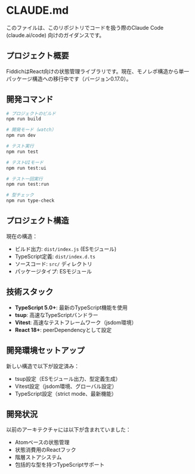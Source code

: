 # CLAUDE.md

このファイルは、このリポジトリでコードを扱う際のClaude Code (claude.ai/code) 向けのガイダンスです。

## プロジェクト概要

FiddichはReact向けの状態管理ライブラリです。現在、モノレポ構造から単一パッケージ構造への移行中です（バージョン0.17.0）。

## 開発コマンド

```bash
# プロジェクトのビルド
npm run build

# 開発モード（watch）
npm run dev

# テスト実行
npm run test

# テストUIモード
npm run test:ui

# テスト一回実行
npm run test:run

# 型チェック
npm run type-check
```

## プロジェクト構造

現在の構造：
- ビルド出力: `dist/index.js` (ESモジュール)
- TypeScript定義: `dist/index.d.ts`
- ソースコード: `src/` ディレクトリ
- パッケージタイプ: ESモジュール

## 技術スタック

- **TypeScript 5.0+**: 最新のTypeScript機能を使用
- **tsup**: 高速なTypeScriptバンドラー
- **Vitest**: 高速なテストフレームワーク（jsdom環境）
- **React 18+**: peerDependencyとして設定

## 開発環境セットアップ

新しい構造で以下が設定済み：
- tsup設定（ESモジュール出力、型定義生成）
- Vitest設定（jsdom環境、グローバル設定）
- TypeScript設定（strict mode、最新機能）

## 開発状況

以前のアーキテクチャには以下が含まれていました：
- Atomベースの状態管理
- 状態消費用のReactフック
- 階層ストアシステム
- 包括的な型を持つTypeScriptサポート